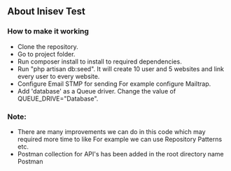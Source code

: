 ## About Inisev Test
### How to make it working
- Clone the repository.
- Go to project folder.
- Run composer install to install to required dependencies.
- Run "php artisan db:seed". It will create 10 user and 5 websites and link every user to every website.
- Configure Email STMP for sending For example configure Mailtrap.
- Add 'database' as a Queue driver. Change the value of QUEUE_DRIVE="Database".

### Note:
- There are many improvements we can do in this code which may required more time to like For example we can use Repository
Patterns etc.
- Postman collection for API's has been added in the root directory name Postman
